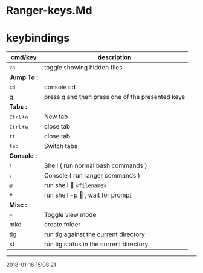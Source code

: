 # Ranger-keys.Md

# keybindings                                                                     
cmd/key                         | description       
--------------------------------|-------------------------------
<kbd>zh</kbd>                   | toggle showing hidden files
**Jump To :**                   | 
<kbd>cd</kbd>                   | console cd
g                               | press g and then press one of the presented keys
**Tabs :**                      | 
<kbd>Ctrl</kbd>+<kbd>n</kbd>    | New tab
<kbd>Ctrl</kbd>+<kbd>w</kbd>    | close tab
<kbd>tt</kbd>                   | close tab
<kbd>tab</kbd>                  | Switch tabs
**Console :**                   | 
<kbd>!</kbd>                    | Shell ( run normal bash commands )
<kbd>:</kbd>                    | Console ( run ranger commands )
<kbd>@</kbd>                    | run shell  `<filename>`
<kbd>#</kbd>                    | run shell -p  , wait for prompt
**Misc :**                      | 
<kbd>~</kbd>                    | Toggle view mode
mkd                             | create folder
tig                             | run tig against the current directory
st                              | run tig status in the current directory


* * *
2018-01-16 15:08:21
